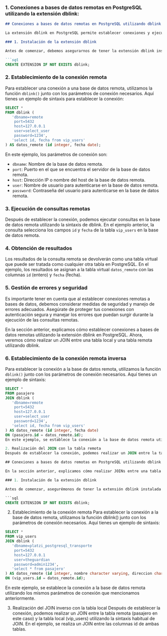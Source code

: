 ### 1. Conexiones a bases de datos remotas en PostgreSQL utilizando la extensión dblink:

```markdown
## Conexiones a bases de datos remotas en PostgreSQL utilizando dblink

La extensión dblink en PostgreSQL permite establecer conexiones y ejecutar consultas en bases de datos remotas. A continuación, se muestra un ejemplo de cómo utilizar dblink para conectarse a una base de datos remota y realizar una consulta.

### 1. Instalación de la extensión dblink

Antes de comenzar, debemos asegurarnos de tener la extensión dblink instalada en nuestro servidor de PostgreSQL. Para instalarla, debemos ejecutar el siguiente comando SQL en la base de datos deseada:

```sql
CREATE EXTENSION IF NOT EXISTS dblink;
```

### 2. Establecimiento de la conexión remota

Para establecer una conexión a una base de datos remota, utilizamos la función `dblink()` junto con los parámetros de conexión necesarios. Aquí tienes un ejemplo de sintaxis para establecer la conexión:

```sql
SELECT *
FROM dblink (
   'dbname=remote 
    port=5432 
    host=127.0.0.1 
    user=select_user 
    password=1234',
   'select id, fecha from vip_users'
) AS datos_remote (id integer, fecha date);
```

En este ejemplo, los parámetros de conexión son:

- `dbname`: Nombre de la base de datos remota.
- `port`: Puerto en el que se encuentra el servidor de la base de datos remota.
- `host`: Dirección IP o nombre del host de la base de datos remota.
- `user`: Nombre de usuario para autenticarse en la base de datos remota.
- `password`: Contraseña del usuario para autenticarse en la base de datos remota.

### 3. Ejecución de consultas remotas

Después de establecer la conexión, podemos ejecutar consultas en la base de datos remota utilizando la sintaxis de dblink. En el ejemplo anterior, la consulta selecciona los campos `id` y `fecha` de la tabla `vip_users` en la base de datos remota.

### 4. Obtención de resultados

Los resultados de la consulta remota se devolverán como una tabla virtual que puede ser tratada como cualquier otra tabla en PostgreSQL. En el ejemplo, los resultados se asignan a la tabla virtual `datos_remote` con las columnas `id` (entero) y `fecha` (fecha).

### 5. Gestión de errores y seguridad

Es importante tener en cuenta que al establecer conexiones remotas a bases de datos, debemos considerar medidas de seguridad y manejo de errores adecuados. Asegúrate de proteger tus conexiones con autenticación segura y manejar los errores que puedan surgir durante la ejecución de las consultas remotas.

En la sección anterior, explicamos cómo establecer conexiones a bases de datos remotas utilizando la extensión dblink en PostgreSQL. Ahora, veremos cómo realizar un JOIN entre una tabla local y una tabla remota utilizando dblink.

### 6. Establecimiento de la conexión remota inversa

Para establecer la conexión a la base de datos remota, utilizamos la función `dblink()` junto con los parámetros de conexión necesarios. Aquí tienes un ejemplo de sintaxis:

```sql
SELECT *
FROM pasajero
JOIN dblink (
   'dbname=remote 
    port=5432 
    host=127.0.0.1 
    user=select_user 
    password=1234',
   'select id, fecha from vip_users'
) AS datos_remote (id integer, fecha date)
ON (pasajero.id = datos_remote.id);
En este ejemplo, se establece la conexión a la base de datos remota utilizando los mismos parámetros de conexión que mencionamos anteriormente.

2. Realización del JOIN con la tabla remota
Después de establecer la conexión, podemos realizar un JOIN entre la tabla local (pasajero en este caso) y la tabla remota (vip_users) utilizando la sintaxis habitual de JOIN. En el ejemplo, se realiza un JOIN entre las columnas id de ambas tablas.

## Conexiones a bases de datos remotas en PostgreSQL utilizando dblink (continuación)

En la sección anterior, explicamos cómo realizar JOINs entre una tabla local y una tabla remota utilizando la extensión dblink en PostgreSQL. Ahora, veremos cómo hacerlo en sentido inverso, uniendo una tabla remota con una tabla local.

### 1. Instalación de la extensión dblink

Antes de comenzar, asegurémonos de tener la extensión dblink instalada en nuestro servidor de PostgreSQL. Para instalarla, ejecutamos el siguiente comando SQL en la base de datos deseada:

```sql
CREATE EXTENSION IF NOT EXISTS dblink;
```

2. Establecimiento de la conexión remota
   Para establecer la conexión a la base de datos remota, utilizamos la función dblink() junto con los parámetros de conexión necesarios. Aquí tienes un ejemplo de sintaxis:

```sql
SELECT *
FROM vip_users
JOIN dblink (
   'dbname=platzi_postgresql_transporte 
    port=5432 
    host=127.0.0.1 
    user=theguardian 
    password=admin1234',
   'select * from pasajero'
) AS datos_remote (id integer, nombre character varying, direccion character varying, fecha_nacimiento date)
ON (vip_users.id = datos_remote.id);
```

En este ejemplo, se establece la conexión a la base de datos remota utilizando los mismos parámetros de conexión que mencionamos anteriormente.

3. Realización del JOIN inverso con la tabla local
   Después de establecer la conexión, podemos realizar un JOIN entre la tabla remota (pasajero en este caso) y la tabla local (vip_users) utilizando la sintaxis habitual de JOIN. En el ejemplo, se realiza un JOIN entre las columnas id de ambas tablas.
